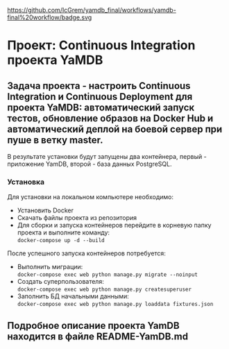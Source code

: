 https://github.com/IcGrem/yamdb_final/workflows/yamdb-final%20workflow/badge.svg  
# Проект: Continuous Integration проекта YaMDB  
## Задача проекта - настроить Continuous Integration и Continuous Deployment для проекта YaMDB: автоматический запуск тестов, обновление образов на Docker Hub и автоматический деплой на боевой сервер при пуше в ветку master.  
В результате установки будут запущены два контейнера, первый - приложение YamDB, второй - база данных PostgreSQL.  
### Установка
Для установки на локальном компьютере необходимо:
* Установить Docker
* Скачать файлы проекта из репозитория  
* Для сборки и запуска контейнеров перейдите в корневую папку проекта и выполните команду:  
    ```docker-compose up -d --build```

После успешного запуска контейнеров потребуется:  
* Выполнить миграции:  
    ```docker-compose exec web python manage.py migrate --noinput```
* Создать суперпользователя:  
    ```docker-compose exec web python manage.py createsuperuser```
* Заполнить БД начальными данными:  
    ```docker-compose exec web python manage.py loaddata fixtures.json```
## Подробное описание проекта YamDB находится в файле README-YamDB.md  
